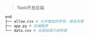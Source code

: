 > flask开发后端
>

```bash
end
├── allow.csv # 允许增加的学号、姓名列表
├── app.py # 后端程序
└── data.csv # 全部自我介绍列表
```


